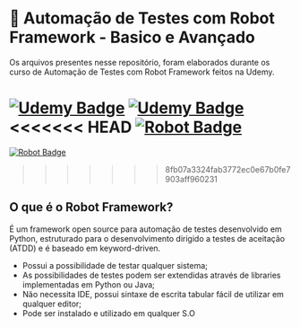 # :robot: Automação de Testes com Robot Framework - Basico e Avançado 

Os arquivos presentes nesse repositório, foram elaborados durante os curso de Automação de Testes com Robot Framework feitos na Udemy. 

[![Udemy Badge](https://img.shields.io/badge/-Básico-FF0000?style=flat-square&logo=Udemy&logoColor=white&link=link_do_seu_perfil_no_github)](https://www.udemy.com/course/automacao-de-testes-com-robot-framework-basico/)
[![Udemy Badge](https://img.shields.io/badge/-Avançado-FF0000?style=flat-square&logo=Udemy&logoColor=white&link=link_do_seu_perfil_no_github)](https://www.udemy.com/course/automacao-de-testes-com-robot-framework-avancado/)
<<<<<<< HEAD
[![Robot Badge](https://img.shields.io/badge/-Robot%20Framework-000000?style=flat-square&logo=robot-framework&logoColor=white&link=link_do_seu_perfil_no_github)](https://robotframework.org/)
=======
[![Robot Badge](https://img.shields.io/badge/-Robot%20Framework-0000?style=flat-square&logo=robot-framework&logoColor=white&link=link_do_seu_perfil_no_github)](https://robotframework.org/)
>>>>>>> 8fb07a3324fab3772ec0e67b0fe7903aff960231

## O que é o Robot Framework? 

É um framework open source para automação de testes desenvolvido em Python, estruturado para o desenvolvimento dirigido a testes de aceitação (ATDD) e é baseado
em keyword-driven.

- Possui a possibilidade de testar qualquer sistema;
- As possibilidades de testes podem ser extendidas através de libraries implementadas em Python ou Java;
- Não necessita IDE, possui sintaxe de escrita tabular fácil de utilizar em qualquer editor;
- Pode ser instalado e utilizado em qualquer S.O 
